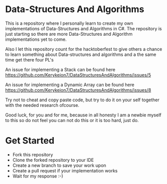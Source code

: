 # Data-Structures And Algorithms

This is a repository where I personally learn to create my own implementations of Data-Structures and Algorithms in C#.
The repository is just starting so there are more Data-Structures and Algorithm implementations yet to come.

Also I let this repository count for the hacktoberfest to give others a chance to learn something about Data-structures and algorithms and a the same time get there four PL's

An issue for implementing a Stack can be found here https://github.com/Kerykeion7/DataStructuresAndAlgorithms/issues/5

An issue for implementing a Dynamic Array can be found here https://github.com/Kerykeion7/DataStructuresAndAlgorithms/issues/8

Try not to cheat and copy paste code, but try to do it on your self together with the needed research ofcourse.

Good luck, for you and for me, because in all honesty I am a newbie myself to this so do not feel you can not do this or it is too hard, just do.

# Get Started
- Fork this repository
- Clone the forked repository to your IDE
- Create a new branch to save your work upon
- Create a pull request if your implementation works
- Wait for my response :-)
